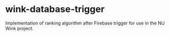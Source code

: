 # wink-database-trigger
Implementation of ranking algorithm after Firebase trigger for use in the NU Wink project.
